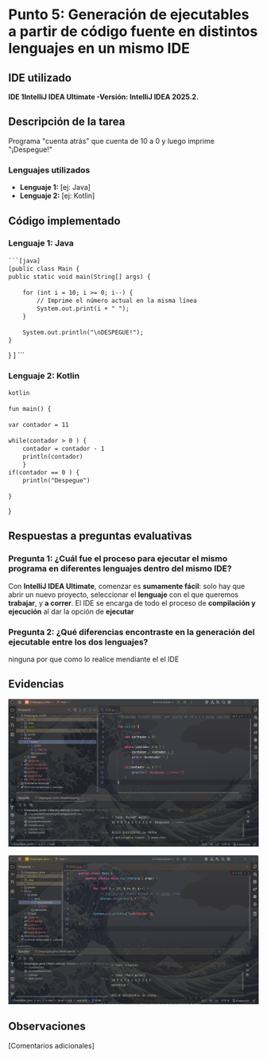 # Punto 5: Generación de ejecutables a partir de código fuente en distintos lenguajes en un mismo IDE

## IDE utilizado

**IDE 1IntelliJ IDEA Ultimate -Versión: IntelliJ IDEA 2025.2.**


## Descripción de la tarea
Programa "cuenta atrás" que cuenta de 10 a 0 y luego imprime "¡Despegue!"

### Lenguajes utilizados
- **Lenguaje 1:** [ej: Java]
- **Lenguaje 2:** [ej: Kotlin]

## Código implementado

### Lenguaje 1: Java
    ```[java]
    [public class Main {
    public static void main(String[] args) {

        for (int i = 10; i >= 0; i--) {
            // Imprime el número actual en la misma línea
            System.out.print(i + " ");
        }

        System.out.println("\nDESPEGUE!");
    }
}
]
    ```

### Lenguaje 2: Kotlin

    kotlin 

    fun main() {

    var contador = 11

    while(contador > 0 ) {
        contador = contador - 1
        println(contador)
        }
    if(contador == 0 ) {
        println("Despegue")

    }

}

## Respuestas a preguntas evaluativas

### Pregunta 1: ¿Cuál fue el proceso para ejecutar el mismo programa en diferentes lenguajes dentro del mismo IDE?

Con **IntelliJ IDEA Ultimate**, comenzar es **sumamente fácil**: solo hay que abrir un nuevo proyecto, seleccionar el **lenguaje** con el que queremos **trabajar**, y **a correr**. El IDE se encarga de todo el proceso de **compilación y ejecución** al dar la opción de **ejecutar**   


### Pregunta 2: ¿Qué diferencias encontraste en la generación del ejecutable entre los dos lenguajes?

ninguna por que como lo realice mendiante el el IDE


## Evidencias
![kotlin](./capturas/codigo_kotlin.jpg)


![java](./capturas/codigo_java.jpg)

## Observaciones
[Comentarios adicionales]
